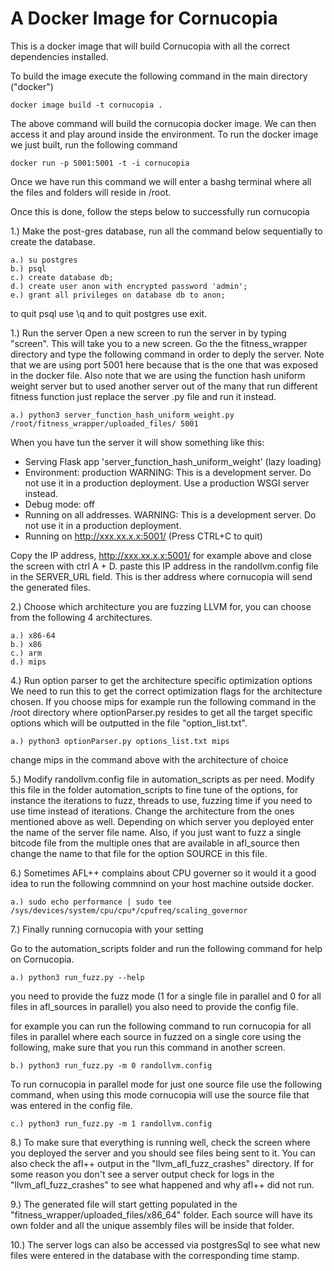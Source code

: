 # A Docker Image for Cornucopia

This is a docker image that will build Cornucopia with all the correct dependencies installed. 

To build the image execute the following command in the main directory ("docker")

    docker image build -t cornucopia .

The above command will build the cornucopia docker image. We can then access it and play around inside the environment. 
To run the docker image we just built, run the following command

    docker run -p 5001:5001 -t -i cornucopia

Once we have run this command we will enter a bashg terminal where all the files and folders will reside in /root. 

Once this is done, follow the steps below to successfully run cornucopia

1.) Make the post-gres database, run all the command below sequentially to create the database.

    a.) su postgres
    b.) psql
    c.) create database db;
    d.) create user anon with encrypted password 'admin';
    e.) grant all privileges on database db to anon;
    
to quit psql use \q and to quit postgres use exit.

1.) Run the server
Open a new screen to run the server in by typing "screen". This will take you to a new screen. 
Go the the fitness_wrapper directory and type the following command in order to deply the server.
Note that we are using port 5001 here because that is the one that was exposed in the docker file.
Also note that we are using the function hash uniform weight server but to used another server out of the many that run different fitness function just replace the server .py file and run it instead.

    a.) python3 server_function_hash_uniform_weight.py /root/fitness_wrapper/uploaded_files/ 5001
    
When you have tun the server it will show something like this: 
 * Serving Flask app 'server_function_hash_uniform_weight' (lazy loading)
 * Environment: production
   WARNING: This is a development server. Do not use it in a production deployment.
   Use a production WSGI server instead.
 * Debug mode: off
 * Running on all addresses.
   WARNING: This is a development server. Do not use it in a production deployment.
 * Running on http://xxx.xx.x.x:5001/ (Press CTRL+C to quit)
 
Copy the IP address, http://xxx.xx.x.x:5001/ for example above and close the screen with ctrl A + D. 
paste this IP address in the randollvm.config file in the SERVER_URL field. This is ther address where cornucopia will send the generated files.
   


2.) Choose which architecture you are fuzzing LLVM for, you can choose from the following 4 architectures. 
    
    a.) x86-64
    b.) x86
    c.) arm 
    d.) mips

4.) Run option parser to get the architecture specific optimization options 
We need to run this to get the correct optimization flags for the architecture chosen. 
If you choose mips for example run the following command in the /root directory where optionParser.py resides to get all the target specific options which will be outputted in the file "option_list.txt".

    a.) python3 optionParser.py options_list.txt mips
    
change mips in the command above with the architecture of choice

5.) Modify randollvm.config file in automation_scripts as per need.
Modify this file in the folder automation_scripts to fine tune of the options, for instance the iterations to fuzz, threads to use, fuzzing time if you need to use time instead of iterations. Change the architecture from the ones mentioned above as well. Depending on which server you deployed enter the name of the server file name. Also, if you just want to fuzz a single bitcode file from the multiple ones that are available in afl_source then change the name to that file for the option SOURCE in this file. 


6.) Sometimes AFL++ complains about CPU governer so it would it a good idea to run the following commnind on your host machine outside docker.

    a.) sudo echo performance | sudo tee /sys/devices/system/cpu/cpu*/cpufreq/scaling_governor

7.) Finally running cornucopia with your setting

Go to the automation_scripts folder and run the following command for help on Cornucopia. 

    a.) python3 run_fuzz.py --help 

you need to provide the fuzz mode (1 for a single file in parallel and 0 for all files in afl_sources in parallel)
you also need to provide the config file.

for example you can run the following command to run cornucopia for all files in parallel where each source in fuzzed on a single core using the following, make sure that you run this command in another screen.

    b.) python3 run_fuzz.py -m 0 randollvm.config

To run cornucopia in parallel mode for just one source file use the following command, when using this mode cornucopia will use the source file that was entered in the config file.

    c.) python3 run_fuzz.py -m 1 randollvm.config
    
8.) To make sure that everything is running well, check the screen where you deployed the server and you should see files being sent to it. You can also check the afl++ output in the "llvm_afl_fuzz_crashes" directory. If for some reason you don't see a server output check for logs in the "llvm_afl_fuzz_crashes" to see what happened and why afl++ did not run. 

9.) The generated file will start getting populated in the "fitness_wrapper/uploaded_files/x86_64" folder. Each source will have its own folder and all the unique assembly files will be inside that folder.

10.) The server logs can also be accessed via postgresSql to see what new files were entered in the database with the corresponding time stamp. 


